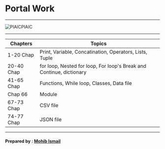 # Portal Work
---
![PIAIC](https://user-images.githubusercontent.com/50514728/62831585-7267ac00-bc3b-11e9-9025-a54210c7cfea.png)PIAIC

---
|  Chapters  |                         Topics                                       |  
|----------- |----------------------------------------------------------------------|
| 1-20 Chap  | Print, Variable, Concatination, Operators, Lists, Tuple              |
| 20-40 Chap | for loop, Nested for loop, For loop's Break and Continue, dictionary |
| 41-65 Chap | Functions, While loop, Classes, Data file                            |
|  Chap 66   | Module                                                               |
| 67-73 Chap | CSV file                                                             |
| 74-77 Chap | JSON file                                                            |
---
#### Prepared by : [Mohib Ismail](https://github.com)
